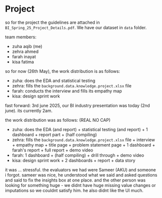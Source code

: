 # Project
so for the project the guidelines are attached in `BI_Spring_25_Project_Details.pdf`. We have our dataset in `data` folder. 

team members:
- zuha aqib (me)
- zehra ahmed
- farah inayat
- kisa fatima

so for now (26th May), the work distribution is as follows:
- zuha: does the EDA and statistical testing
- zehra: fills the `background.data.knowledge.project.xlsx` file
- farah: conducts the interview and fills its empathy map
- kisa: design sprint work

fast forward: 3rd june 2025, our BI industry presentation was today (2nd june). its currently 2am.   

the work distribution was as follows: (REAL NO CAP)
- zuha: does the EDA (and report) + statistical testing (and report) + 1 dashboard + report part + (half compiling)
- zehra: fills the `background.data.knowledge.project.xlsx` file + interview + empathy map + title page + problem statement page + 1 dashboard + farah's report + full report + demo video
- farah: 1 dashboard + (half compiling) + drill through + demo video
- kisa: design sprint work + 2 dashboards + report + data story

it was ... stressful. the evaluators we had were Sameer (AKU) and someone i forgot. sameer was nice, he understood what we said and asked questions and said to fix the insights box at one place. and the other person was looking for something huge - we didnt have huge missing value changes or imputations so we couldnt satisfy him. he also didnt like the UI much.